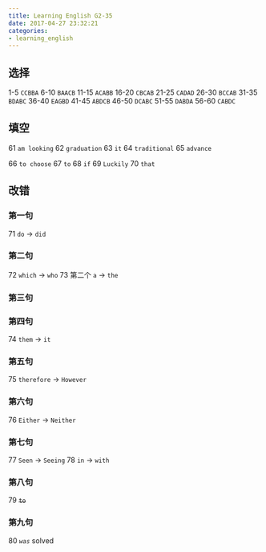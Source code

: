 ```yaml
---
title: Learning English G2-35
date: 2017-04-27 23:32:21
categories:
- learning_english
---
```


## 选择

1-5 `CCBBA`      6-10 `BAACB`     11-15 `ACABB`
16-20 `CBCAB`    21-25 `CADAD`    26-30 `BCCAB`
31-35 `BDABC`    36-40 `EAGBD`    41-45 `ABDCB`
46-50 `DCABC`    51-55 `DABDA`    56-60 `CABDC`
<!-- more -->

## 填空

61 `am looking`
62 `graduation`
63 `it`
64 `traditional`
65 `advance`

66 `to choose`
67 `to`
68 `if`
69 `Luckily`
70 `that`

## 改错

### 第一句

71 `do` -> `did`

### 第二句

72 `which` -> `who`
73 第二个 `a` -> `the`

### 第三句
### 第四句

74 `them` -> `it`

### 第五句

75 `therefore` -> `However`

### 第六句
76 `Either` -> `Neither`

### 第七句

77 `Seen` -> `Seeing`
78 `in` -> `with`

### 第八句

79 ~~`to`~~

### 第九句

80 *`was`* solved
